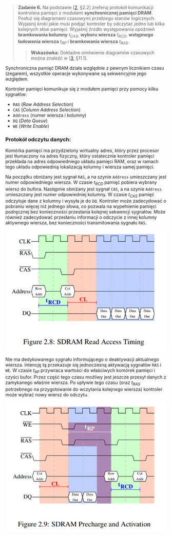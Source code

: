 > **Zadanie 6.** Na podstawie [[2](https://www.akkadia.org/drepper/cpumemory.pdf), §2.2] zreferuj protokół komunikacji kontrolera pamięci z modułami **synchronicznej pamięci DRAM**. Posłuż się diagramami czasowymi przebiegu stanów logicznych. Wyjaśnij kroki jakie musi podjąć kontroler by odczytać jedno lub kilka kolejnych słów pamięci. Wyjaśnij źródło występowania opóźnień **bramkowania kolumny** $t_{CAS}$, **wyboru wiersza** $t_{RCD}$, **wstępnego ładowania wiersza** $t_{RP}$ i **bramkowania wiersza** $t_{RAS}$.
>> **Wskazówka:** Dokładne omówienie diagramów czasowych można znaleźć w [[3](https://github.com/KevinOfNeu/ebooks/blob/master/Memory%20systems%20Cache%20DRAM%20Disk.pdf), §11.1].

Synchroniczna pamięć DRAM działa względnie z pewnym licznikiem czasu (zegarem), wszystkie operacje wykonywane są sekwencyjnie jego względem.

Kontroler pamięci komunikuje się z modułem pamięci przy pomocy kilku sygnałów:
- `RAS` (*Row Address Selection*)
- `CAS` (*Column Address Selection*)
- `Address` (numer wiersza i kolumny)
- `DQ` (*Data Queue*)
- `WE` (*Write Enable*)

### Protokół odczytu danych:

Komórka pamięci ma przydzielony wirtualny adres, który przez procesor jest tłumaczony na adres fizyczny, który ostatecznie kontroler pamięci przekłada na adres odpowiedniego układu pamięci RAM, oraz w ramach tego układu odpowiednią lokalizacją kolumny i wiersza samej pamięci.

Na początku obniżany jest sygnał `RAS`, a na szynie `Address` umieszczany jest numer odpowiedniego wiersza. W czasie $t_{RCD}$ pamięć pobiera wybrany wiersz do bufora. Następnie obniżany jest sygnał `CAS`, a na szynie `Address` umieszczany jest numer odpowiedniej kolumny. W czasie $t_{CAS}$ pamięć odczytuje dane z kolumny i wysyła je do `DQ`. Kontroler może zadecydować o pobraniu więcej niż jednego słowa, co pozwala na wypełnienie pamięci podręcznej bez konieczności przesłania kolejnej sekwencji sygnałów. Może również zadecydować przesłaniu informacji o odczycie z innej kolumny aktywnego wiersza, bez konieczności transmitowania sygnału `RAS`.

![SDRAM Read Access Timing](zadanie6.1.png)

Nie ma dedykowanego sygnału informującego o deaktywacji aktualnego wiersza. Intencję tą przekazuje się jednoczesną aktywacją sygnałów `RAS` i `WE`. W czasie $t_{RP}$ przywraca wartości do właściwych komórek pamięci i czyści bufor. Przez część tego czasu możliwy jest jeszcze przesył danych z zamykanego właśnie wiersza. Po upływie tego czasu (oraz $t_{RAS}$ potrzebnego na przygotowanie do wczytania kolejnego wiersza) kontroler może wybrać nowy wiersz do odczytu.

![SDRAM Precharge and Activatiom](zadanie6.2.png)